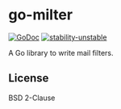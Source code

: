 # go-milter

[![GoDoc](https://godoc.org/github.com/emersion/go-milter?status.svg)](https://godoc.org/github.com/emersion/go-milter)
[![stability-unstable](https://img.shields.io/badge/stability-unstable-yellow.svg)](https://github.com/emersion/stability-badges#unstable)

A Go library to write mail filters.

## License

BSD 2-Clause
